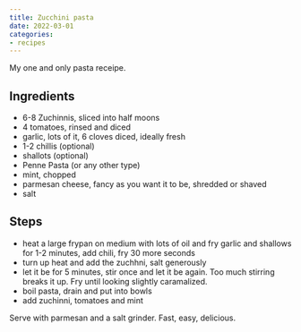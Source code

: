 ```yaml
---
title: Zucchini pasta
date: 2022-03-01
categories:
- recipes
---
```


My one and only pasta receipe.

## Ingredients

- 6-8 Zuchinnis, sliced into half moons
- 4 tomatoes, rinsed and diced
- garlic, lots of it, 6 cloves diced, ideally fresh
- 1-2 chillis (optional)
- shallots (optional)
- Penne Pasta (or any other type)
- mint, chopped
- parmesan cheese, fancy as you want it to be, shredded or shaved
- salt

## Steps

- heat a large frypan on medium with lots of oil and fry garlic and shallows for 1-2 minutes, add chili, fry 30 more seconds
- turn up heat and add the zuchhni, salt generously
- let it be for 5 minutes, stir once and let it be again. Too much stirring breaks it up. Fry until looking slightly caramalized.
- boil pasta, drain and put into bowls
- add zuchinni, tomatoes and mint

Serve with parmesan and a salt grinder. Fast, easy, delicious.